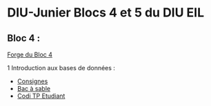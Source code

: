 # DIU-Junier Blocs 4 et 5 du DIU EIL



## Bloc 4 :

[Forge du Bloc 4](https://forge.univ-lyon1.fr/diu-eil/bloc4)

1 Introduction aux bases de données :

  * [Consignes](bloc4/BDD/CONSIGNES-INTRODUCTIONSQL.md)
  * [Bac à sable](bloc4/BDD/sandbox)
  * [Codi TP Etudiant](https://codi-lyon.beta.education.fr/tyyJULdEQAGm8wQ0-bPoQw)
